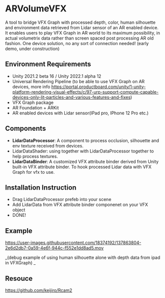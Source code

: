 # ARVolumeVFX
 A tool to bridge VFX Graph with processed depth, color, human silhouette and environment data retrieved from Lidar sensor of an AR enabled device. It enables users to play VFX Graph in AR world to its maximum possibility, in actual volumetrix data rather than screen spaced post processing AR old fashion.
One device solution, no any sort of connection needed! (early demo, under construction) 
 
## Environment Requirements
   - Unity 2021.2 beta 16 / Unity 2022.1 alpha 12
   - Universal Rendering Pipeline (to be able to use VFX Graph on AR devices, more info https://portal.productboard.com/unity/1-unity-platform-rendering-visual-effects/c/97-urp-support-compute-capable-devices-only-lit-particles-and-various-features-and-fixes) 
   - VFX Graph package
   - AR Foundation + ARKit
   - AR enabled devices with Lidar sensor(IPad pro, IPhone 12 Pro etc.)

## Components
   - **LidarDataProcessor**: A component to process occlusion, silhouette and env texture received from devices.
   - LidarDataShader: using together with LidarDataProcessor together to help process textures.
   - **LidarDataBinder**: A customized VFX attribute binder derived from Unity built-in VFX attribute binder. To hook processed Lidar data with VFX Graph for vfx to use.

## Installation Instruction
   - Drag LidarDataProcessor prefeb into your scene
   - Add LidarData from VFX attribute binder componenet on your VFX object
   - DONE! 
   
## Example
https://user-images.githubusercontent.com/18374192/137863804-2e6d2db7-0a59-4e6f-944c-f552e1dd8ad5.mov

_(debug example of using human silhouette alone with depth data from ipad in VFXGraph)
_

## Resouce
   https://github.com/keijiro/Rcam2

